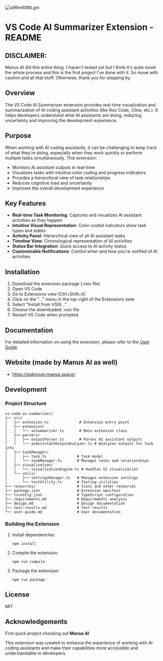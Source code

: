 ![a9Rm60MLgm](https://github.com/user-attachments/assets/aae4beaa-3af2-4a1e-8705-e738e925fc16)

# VS Code AI Summarizer Extension - README

## DISCLAIMER:

Manus AI did this entire thing. I haven't tested yet but I think it's quite novel the whole process and this is the first project I've done with it. So move with caution and all that stuff. Otherwise, thank you for stopping by.

## Overview

The VS Code AI Summarizer extension provides real-time visualization and summarization of AI coding assistant activities (like Roo Code, Cline, etc.). It helps developers understand what AI assistants are doing, reducing uncertainty and improving the development experience.

## Purpose  

When working with AI coding assistants, it can be challenging to keep track of what they're doing, especially when they work quickly or perform multiple tasks simultaneously. This extension:

- Monitors AI assistant outputs in real-time
- Visualizes tasks with intuitive color coding and progress indicators
- Provides a hierarchical view of task relationships
- Reduces cognitive load and uncertainty
- Improves the overall development experience

## Key Features

- **Real-time Task Monitoring**: Captures and visualizes AI assistant activities as they happen
- **Intuitive Visual Representation**: Color-coded indicators show task types and states
- **Activity Panel**: Hierarchical view of all AI assistant tasks
- **Timeline View**: Chronological representation of AI activities
- **Status Bar Integration**: Quick access to AI activity status
- **Customizable Notifications**: Control when and how you're notified of AI activities

## Installation

1. Download the extension package (.vsix file)
2. Open VS Code
3. Go to Extensions view (Ctrl+Shift+X)
4. Click on the "..." menu in the top-right of the Extensions view
5. Select "Install from VSIX..."
6. Choose the downloaded .vsix file
7. Restart VS Code when prompted

## Documentation

For detailed information on using the extension, please refer to the [User Guide](user-guide.md).

## Website (made by Manus AI as well)

- https://qgbjyoqn.manus.space/

## Development

### Project Structure

```
vs-code-ai-summarizer/
├── src/
│   ├── extension.ts              # Extension entry point
│   ├── extension/
│   │   └── aiSummarizer.ts       # Main extension class
│   ├── parsers/
│   │   ├── outputParser.ts       # Parses AI assistant outputs
│   │   └── aiAssistantOutputAnalyzer.ts # Analyzes outputs for task info
│   ├── taskManager/
│   │   ├── task.ts              # Task model
│   │   └── taskManager.ts       # Manages tasks and relationships
│   ├── visualization/
│   │   └── visualizationEngine.ts # Handles UI visualization
│   └── utils/
│       ├── settingsManager.ts   # Manages extension settings
│       └── testUtility.ts       # Testing utilities
├── resources/                   # Icons and other resources
├── package.json                 # Extension manifest
├── tsconfig.json                # TypeScript configuration
├── requirements.md              # Requirements analysis
├── design.md                    # Design documentation
├── test-results.md              # Test results
└── user-guide.md                # User documentation
```

### Building the Extension

1. Install dependencies:
   ```
   npm install
   ```

2. Compile the extension:
   ```
   npm run compile
   ```

3. Package the extension:
   ```
   npm run package
   ```

## License

MIT

## Acknowledgements

First quick project checking out **Manus AI**

This extension was created to enhance the experience of working with AI coding assistants and make their capabilities more accessible and understandable to developers.
